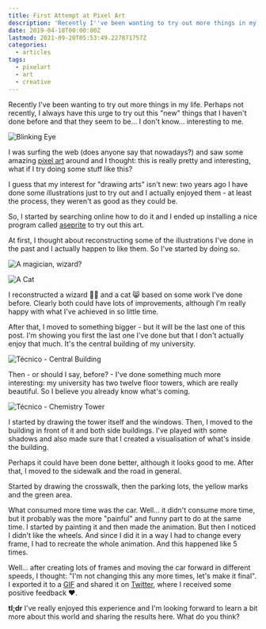 ```yaml
---
title: First Attempt at Pixel Art
description: 'Recently I''ve been wanting to try out more things in my life. And one of them is more artistic than I''m used to: pixel art! This is where I share how was my first contact with this pixelized world.'
date: 2019-04-18T00:00:00Z
lastmod: 2021-09-20T05:53:49.227871757Z
categories:
  - articles
tags:
  - pixelart
  - art
  - creative
---
```


Recently I've been wanting to try out more things in my life. Perhaps not recently,
I always have this urge to try out this "new" things that I haven't done before
and that they seem to be... I don't know... interesting to me.

<!--more-->

![](https://cdn.hacdias.com/media/2019-04-blinking-eye.gif?class=left+pixelated "Blinking Eye")

I was surfing the web (does anyone say that nowadays?) and saw some amazing [pixel art][0]
around and I thought: this is really pretty and interesting, what if I try doing some
stuff like this?

I guess that my interest for "drawing arts" isn't new: two years ago I have done some
illustrations just to try out and I actually enjoyed them - at least the process, they weren't
as good as they could be.

So, I started by searching online how to do it and I ended up installing a nice program
called [aseprite][1] to try out this art.

At first, I thought about reconstructing some of the illustrations I've done in the past
and I actually happen to like them. So I've started by doing so.

<div class="fg">
  
  ![](https://cdn.hacdias.com/media/2019-04-magician.jpeg "A magician, wizard?")

  ![](https://cdn.hacdias.com/media/2019-04-cat.jpeg "A Cat")

</div>

I reconstructed a wizard 🧙‍♂️ and a cat 😸 based on some work I've done before. Clearly
both could have lots of improvements, although I'm really happy with what I've achieved
in so little time.

After that, I moved to something bigger - but it will be the last one of this post. I'm
showing you first the last one I've done but that I don't actually enjoy that much. It's
the central building of my university.

![](cdn:/2019-04-tecnico-central?class=pixelated "Técnico - Central Building")

Then - or should I say, before? - I've done something much more interesting: my university
has two twelve floor towers, which are really beautiful. So I believe you already know what's
coming.

![](https://cdn.hacdias.com/media/2019-04-tecnico-tower.gif?class=right+pixelated "Técnico - Chemistry Tower")

I started by drawing the tower itself and the windows. Then, I moved to the building in front
of it and both side buildings. I've played with some shadows and also made sure that I created
a visualisation of what's inside the building.

Perhaps it could have been done better, although it looks good to me. After that, I moved to the
sidewalk and the road in general.

Started by drawing the crosswalk, then the parking lots, the yellow marks and the green area.

What consumed more time was the car. Well... it didn't consume more time, but it probably was the
more "painful" and funny part to do at the same time. I started by painting it and then made the
animation. But then I noticed I didn't like the wheels. And since I did it in a way I had to change
every frame, I had to recreate the whole animation. And this happened like 5 times.

Well... after creating lots of frames and moving the car forward in different speeds, I thought:
"I'm not changing this any more times, let's make it final". I exported it to a [GIF](https://opensea.io/assets/0x495f947276749ce646f68ac8c248420045cb7b5e/36641017998325275674036244184943245870303092763356030368057653459892891025409)
and shared it on [Twitter][2], where I received some positive feedback ❤️.

**tl;dr** I've really enjoyed this experience and I'm looking forward to learn a bit
more about this world and sharing the results here. What do you think?

[0]: https://en.wikipedia.org/wiki/Pixel_art
[1]: https://www.aseprite.org/
[2]: https://twitter.com/hacdias/status/1118443012420452353?
